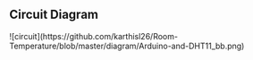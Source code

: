 <h2>Circuit Diagram</h2>
![circuit](https://github.com/karthisl26/Room-Temperature/blob/master/diagram/Arduino-and-DHT11_bb.png)
